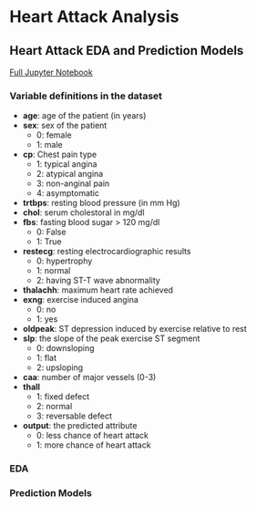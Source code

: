 # Heart Attack Analysis

## Heart Attack EDA and Prediction Models

[Full Jupyter Notebook](https://github.com/danielcho16/heart_attack_analysis/blob/0d86649264b25699fdb60c1cf7d2f6049c524edb/heart_attack.ipynb)

### Variable definitions in the dataset

- **age**: age of the patient (in years)
- **sex**: sex of the patient
    - 0: female
    - 1: male
- **cp**: Chest pain type
    - 1: typical angina
    - 2: atypical angina
    - 3: non-anginal pain
    - 4: asymptomatic
- **trtbps**: resting blood pressure (in mm Hg)
- **chol**: serum cholestoral in mg/dl
- **fbs**: fasting blood sugar > 120 mg/dl
    - 0: False
    - 1: True
- **restecg**: resting electrocardiographic results
    - 0: hypertrophy
    - 1: normal
    - 2: having ST-T wave abnormality
- **thalachh**: maximum heart rate achieved
- **exng**: exercise induced angina
    - 0: no
    - 1: yes
- **oldpeak**: ST depression induced by exercise relative to rest
- **slp**: the slope of the peak exercise ST segment
    - 0: downsloping
    - 1: flat
    - 2: upsloping
- **caa**: number of major vessels (0-3)
- **thall**
    - 1: fixed defect
    - 2: normal
    - 3: reversable defect
- **output**: the predicted attribute
    - 0: less chance of heart attack
    - 1: more chance of heart attack

### EDA

### Prediction Models
